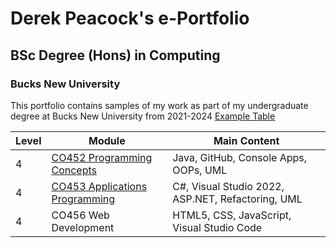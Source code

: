 # Derek Peacock's e-Portfolio
## BSc Degree (Hons) in Computing
### Bucks New University
This portfolio contains samples of my work as part of my undergraduate degree at Bucks New University from 2021-2024
[Example Table]()
<table>
  <thead>
    <tr>
      <th>Level</th>
      <th>Module</th>
      <th>Main Content</th>
    </tr>
    </thead>
  <tbody>
    <tr>
      <td>4</td>
      <td><a href="https://bnu-comp.github.io/derek.github.io/CO452" >CO452 Programming Concepts</a></td>
      <td>Java, GitHub, Console Apps, OOPs, UML</td>
    </tr>
    <tr>
      <td>4</td>
      <td><a href="https://bnu-comp.github.io/derek.github.io/CO453" >CO453 Applications Programming</a></td>
      <td>C#, Visual Studio 2022, ASP.NET, Refactoring, UML</td>
    </tr>    
    <tr>
      <td>4</td>
      <td> CO456 Web Development</td>
      <td>HTML5, CSS, JavaScript, Visual Studio Code</td>
    </tr>       
  </tbody>
</table>


